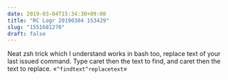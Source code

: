 ```yaml
---
date: 2019-03-04T15:34:30+09:00
title: "RC Logr 20190304 153429"
slug: "1551681270"
draft: false
---
```


Neat zsh trick which I understand works in bash too, replace text of your last issued command. Type caret then the text to find, and caret then the text to replace. «`^findtext^replacetext`»
